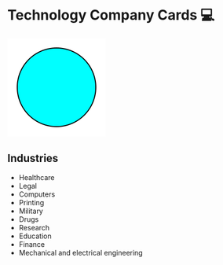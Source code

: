 # Technology Company Cards 💻

![circle](../../../svg/cyan_circle.svg)

## Industries

- Healthcare
- Legal
- Computers
- Printing
- Military
- Drugs
- Research
- Education
- Finance
- Mechanical and electrical engineering
